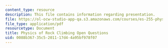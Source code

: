 ```yaml
---
content_type: resource
description: This file contains information regarding presentation.
file: https://ol-ocw-studio-app-qa.s3.amazonaws.com/courses/es-255-physics-of-rock-climbing-spring-2006/0088b36735c5201117d44a95bf978f07_MITES_255S06_oqs_pres.pdf
file_type: application/pdf
resourcetype: Document
title: Physics of Rock Climbing Open Questions
uid: 0088b367-35c5-2011-17d4-4a95bf978f07
---
```

